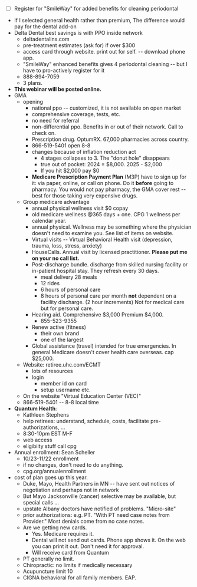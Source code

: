 - [ ] Register for "SmileWay" for added benefits for cleaning periodontal
- If I selected general health rather than premium, The difference would pay for the dental add-on
- Delta Dental best savings is with PPO inside network
	- deltadentalins.com
	- pre-treatment estimates (ask for) if over $300 
	- access card through website. print out for self. -- download phone app.
	- "SmileWay" enhanced benefits gives 4 periodontal cleaning -- but I have to pro-actively register for it
	- 888-894-7059
	- 3 plans.
- **This webinar will be posted online.**
- GMA
	- opening
		- national ppo -- customized, it is not available on open market
		- comprehensive coverage, tests, etc.
		- no need for referral
		- non-differential ppo. Benefits in or out of their network. Call to check on.
		- Prescription drug. OptumRX. 67,000 pharmacies across country.
		- 866-519-5401 open 8-8
		- changes because of inflation reduction act
			- 4 stages collapses to 3. The "donut hole" disappears
			- true out of pocket: 2024 = $8,000. 2025 - $2,000
			- If you hit $2,000 pay $0
		- **Medicare Prescription Payment Plan** (M3P) have to sign up for it: via paper, online, or call on phone. Do it **before** going to pharmacy. You would not pay pharmacy, the GMA cover rest -- best for those taking very expensive drugs.
	- Group medicare advantage
		- annual physical wellness visit $0 copay
		- old medicare wellness @365 days + one. CPG 1 wellness per calendar year. 
		- annual physical. Wellness may be something where the physician doesn't need to examine you. See list of items on website.
		- Virtual visits -- Virtual Behavioral Health visit (depression, trauma, loss, stress, anxiety)
		- HouseCalls. Annual visit by licensed practitioner. **Please put me on your no call list.**
		- Post-discharge bundle. discharge from skilled nursing facility or in-patient hospital stay. They refresh every 30 days.
			- meal delivery 28 meals
			- 12 rides
			- 6 hours of personal care
			- 8 hours of personal care per month **not** dependent on a facility discharge. (2 hour increments) Not for medical care but for personal care.
		- Hearing aid. Comprehensive $3,000 Premium $4,000.
			- 855-523-9355
		- Renew active (fitness)
			- their own brand
			- one of the largest 
		- Global assistance (travel) intended for true emergencies. In general Medicare doesn't cover health care overseas. cap $25,000.
	- Website: retiree.uhc.com/ECMT
		- lots of resources
		- login
			- member id on card
			- setup username etc.
	- On the website "Virtual Education Center (VEC)"
	- 866-519-5401 -- 8-8 local time
- **Quantum Health**: 
	- Kathleen Stephens 
	- help retirees: understand, schedule, costs, facilitate pre-authorizations, ...
	- 8:30-10pm EST M-F
	- web access
	- eligibiity stuff call cpg
- Annual enrollment: Sean Scheller
	- 10/23-11/22 enrollment
	- if no changes, don't need to do anything.
	- cpg.org/annualenrollment
- cost of plan goes up this year.
	- Duke, Mayo, Health Partners in MN -- have sent out notices of negotiation and perhaps not in network
	- But Mayo Jacksonville (cancer) selective may be available, but special calls ...
	- upstate Albany doctors have notified of problems. "Micro-site" 
	- prior authorizations: e.g. PT. "With PT need case notes from Provider." Most denials come from no case notes.
	- Are we getting new cards.
		- Yes. Medicare requires it.
		- Dental will not send out cards. Phone app shows it. On the web you can print it out. Don't need it for approval.
		- Will receive card from Quantum
	- PT generally no limit.
	- Chiropractic: no limits if medically necessary
	- Acupuncture limit 10
	- CIGNA behavioral for all family members. EAP.